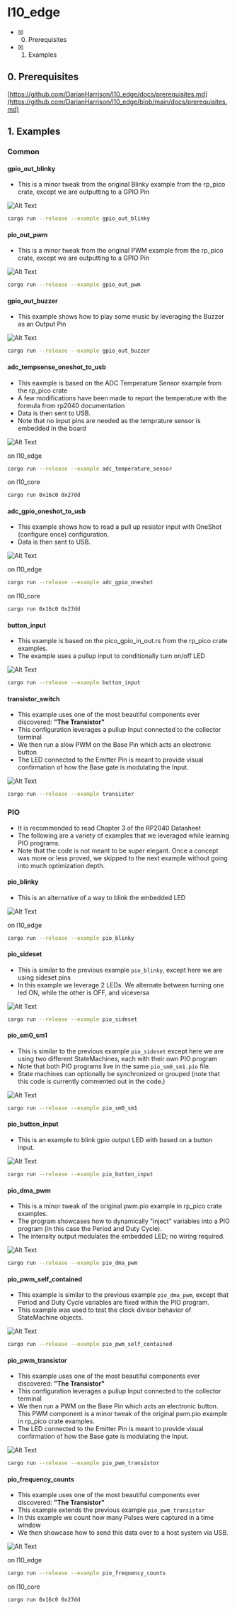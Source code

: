 # l10_edge

* [X] 0. Prerequisites
* [X] 1. Examples

## 0. Prerequisites

[https://github.com/DarianHarrison/l10_edge/docs/prerequisites.md](https://github.com/DarianHarrison/l10_edge/blob/main/docs/prerequisites.md)


## 1. Examples

### Common

#### gpio_out_blinky

* This is a minor tweak from the original Blinky example from the rp_pico crate, except we are outputting to a GPIO Pin

![Alt Text](./docs/assets/led.png)

```sh
cargo run --release --example gpio_out_blinky
```

#### pio_out_pwm

* This is a minor tweak from the original PWM example from the rp_pico crate, except we are outputting to a GPIO Pin

![Alt Text](./docs/assets/led.png)

```sh
cargo run --release --example gpio_out_pwm
```

#### gpio_out_buzzer

* This example shows how to play some music by leveraging the Buzzer as an Output Pin

![Alt Text](./docs/assets/buzzer.png)

```sh
cargo run --release --example gpio_out_buzzer
```

#### adc_tempsense_oneshot_to_usb

* This eaxmple is based on the ADC Temperature Sensor example from the rp_pico crate
* A few modifications have been made to report the temperature with the formula from rp2040 documentation
* Data is then sent to USB.
* Note that no input pins are needed as the temprature sensor is embedded in the board

![Alt Text](./docs/assets/no_pins.png)

on l10_edge
```sh
cargo run --release --example adc_temperature_sensor
```

on l10_core
```sh
cargo run 0x16c0 0x27dd
```

#### adc_gpio_oneshot_to_usb

* This example shows how to read a pull up resistor input with OneShot (configure once) configuration.
* Data is then sent to USB.

![Alt Text](./docs/assets/photoresistor.png)

on l10_edge
```sh
cargo run --release --example adc_gpio_oneshot
```

on l10_core
```sh
cargo run 0x16c0 0x27dd
```


#### button_input

* This example is based on the pico_gpio_in_out.rs from the rp_pico crate examples.
* The example uses a pullup input to conditionally turn on/off LED

![Alt Text](./docs/assets/button.png)

```sh
cargo run --release --example button_input
```


#### transistor_switch

* This example uses one of the most beautiful components ever discovered: **"The Transistor"** 
* This configuration leverages a pullup Input connected to the collector terminal 
* We then run a slow PWM on the Base Pin which acts an electronic button
* The LED connected to the Emitter Pin is meant to provide visual confirmation of how the Base gate is modulating the Input.


![Alt Text](./docs/assets/transistor.png)

```sh
cargo run --release --example transistor
```




### PIO

* It is recommended to read Chapter 3 of the RP2040 Datasheet
* The following are a variety of examples that we leveraged while learning PIO programs.
* Note that the code is not meant to be super elegant. Once a concept was more or less proved, we skipped to the next example without going into much optimization depth.

#### pio_blinky

* This is an alternative of a way to blink the embedded LED

![Alt Text](./docs/assets/no_pins.png)

on l10_edge
```sh
cargo run --release --example pio_blinky
```

#### pio_sideset

* This is similar to the previous example ```pio_blinky```, except here we are using sideset pins
* In this example we leverage 2 LEDs. We alternate between turning one led ON, while the other is OFF, and viceversa

![Alt Text](./docs/assets/2_leds.png)

```sh
cargo run --release --example pio_sideset
```

#### pio_sm0_sm1

* This is similar to the previous example ```pio_sideset``` except here we are using two different StateMachines, each with their own PIO program
* Note that both PIO programs live in the same ```pio_sm0_sm1.pio``` file. 
* State machines can optionally be synchronized or grouped (note that this code is currently commented out in the code.) 

![Alt Text](./docs/assets/2_leds.png)

```sh
cargo run --release --example pio_sm0_sm1
```


#### pio_button_input

* This is an example to blink gpio output LED with based on a button input. 

![Alt Text](./docs/assets/button.png)

```sh
cargo run --release --example pio_button_input
```

#### pio_dma_pwm

* This is a minor tweak of the original pwm.pio example in rp_pico crate examples.
* The program showcases how to dynamically "inject" variables into a PIO program (in this case the Period and Duty Cycle).
* The intensity output modulates the embedded LED; no wiring required.

![Alt Text](./docs/assets/no_pins.png)

```sh
cargo run --release --example pio_dma_pwm
```

#### pio_pwm_self_contained

* This example is similar to the previous example ```pio_dma_pwm```, except that Period and Duty Cycle variables are fixed within the PIO program.
* This example was used to test the clock divisor behavior of StateMachine objects.

![Alt Text](./docs/assets/no_pins.png)

```sh
cargo run --release --example pio_pwm_self_contained
```


#### pio_pwm_transistor

* This example uses one of the most beautiful components ever discovered: **"The Transistor"**
* This configuration leverages a pullup Input connected to the collector terminal 
* We then run a PWM on the Base Pin which acts an electronic button. This PWM component is a minor tweak of the original pwm.pio example in rp_pico crate examples.
* The LED connected to the Emitter Pin is meant to provide visual confirmation of how the Base gate is modulating the Input.


![Alt Text](./docs/assets/transistor.png)

```sh
cargo run --release --example pio_pwm_transistor
```


#### pio_frequency_counts

* This example uses one of the most beautiful components ever discovered: **"The Transistor"**
* This example extends the previous example ```pio_pwm_transistor``` 
* In this example we count how many Pulses were captured in a time window
* We then showcase how to send this data over to a host system via USB.

![Alt Text](./docs/assets/transistor.png)

on l10_edge
```sh
cargo run --release --example pio_frequency_counts
```

on l10_core
```sh
cargo run 0x16c0 0x27dd
```